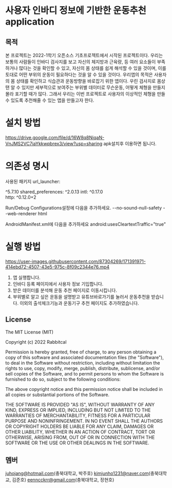 # 사용자 인바디 정보에 기반한 운동추천 application

## 목적
본 프로젝트는 2022-1학기 오픈소스 기초프로젝트에서 시작된 프로젝트이다. 우리는 보통의 사람들이 인바디 검사지를 보고 자신의 체지방과 근육량, 등 여러 요소들이 부족하거나 많다는 것을 확인할 수 있고, 자신의 몸 상태를 쉽게 해석할 수 있을 것이며, 이를 토대로 어떤 부위의 운동이 필요하다는 것을 알 수 있을 것이다. 우리앱의 목적은 사용자의 몸 상태를 확인하고 식습관과 운동방향을 바로잡기 위한 앱이다. 우린 검사지로 몸상탠 알 수 있지만 세부적으로 보여주는 부위별 데이터로 무슨운동, 어떻게 체형을 만들지 몰라 포기할 때가 많다. 그래서 우리는 이번 프로젝트로 사용자의 이상적인 체형을 만들 수 있도록 추천해줄 수 있는 앱을 만들고자 한다.

# 설치 방법
https://drive.google.com/file/d/16W8q8NiqaN-VnJMS2VC7iaYkkwpbrex3/view?usp=sharing
apk설치후 이용하면 됩니다.

# 의존성 명시
사용된 패키지
  url_launcher:

 ^5.7.10
  shared_preferences: ^2.0.13
  intl: ^0.17.0  
  http: ^0.12.0+2
  
  Run/Debug Configurations설정에 다음을 추가하세요. 
--no-sound-null-safety --web-renderer html

AndroidManifest.xml에 다음을 추가하세요
 android:usesCleartextTraffic="true"

# 실행 방법

https://user-images.githubusercontent.com/87304269/171391971-414ebd72-4507-43e5-975c-8f09c2344e76.mp4

1. 앱 실행합니다.
2. 인바디 등록 페이지에서 사용자 정보 기입합니다.
3. 받은 데이터를 분석해 운동 추천 페이지로 이동시킵니다.
4. 부위별로 알고 싶은 운동을 설명받고 유튜브바로가기를 눌러서 운동추천을 받습니다.
이외의 출석체크기능과 운동기구 추천 페이지도 추가하였습니다.

## License
The MIT License (MIT)

Copyright (c) 2022 Rabbitcal

Permission is hereby granted, free of charge, to any person obtaining a copy of this software and associated documentation files (the "Software"), to deal in the Software without restriction, including without limitation the rights to use, copy, modify, merge, publish, distribute, sublicense, and/or sell copies of the Software, and to permit persons to whom the Software is furnished to do so, subject to the following conditions:

The above copyright notice and this permission notice shall be included in all copies or substantial portions of the Software.

THE SOFTWARE IS PROVIDED "AS IS", WITHOUT WARRANTY OF ANY KIND, EXPRESS OR IMPLIED, INCLUDING BUT NOT LIMITED TO THE WARRANTIES OF MERCHANTABILITY, FITNESS FOR A PARTICULAR PURPOSE AND NONINFRINGEMENT. IN NO EVENT SHALL THE AUTHORS OR COPYRIGHT HOLDERS BE LIABLE FOR ANY CLAIM, DAMAGES OR OTHER LIABILITY, WHETHER IN AN ACTION OF CONTRACT, TORT OR OTHERWISE, ARISING FROM, OUT OF OR IN CONNECTION WITH THE SOFTWARE OR THE USE OR OTHER DEALINGS IN THE SOFTWARE.

## 멤버
juhojang@hotmail.com(충북대학교, 박주호)
kimjunho1231@naver.com(충북대학교, 김준호)
eenncckrr@gmail.com(충북대학교, 정현호)
